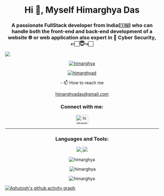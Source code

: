<h1 align="center">Hi 👋, Myself Himarghya Das</h1>
<h3 align="center">A passionate FullStack developer from India(🇮🇳) who can handle both the front-end and back-end development of a website 🌐 or web application also expert in 🪪 Cyber Security, 👉🏻😇👈🏻
</h3>

 ![](https://komarev.com/ghpvc/?username=Himarghya&color=yellow)
<p align="center"> <a href="[https://github.com/ryo-ma/github-profile-trophy](https://github-profile-trophy.vercel.app/?username=ryo-ma&title=repositories,commits&theme=flat)"><img src="https://github-profile-trophy.vercel.app/?username=himarghya&theme=aura" alt="himarghya" /></a> </p>
<p align="center"> <a href="https://twitter.com/himarghyad" target="blank"><img src="https://img.shields.io/twitter/follow/himarghyad?logo=twitter&style=for-the-badge" alt="himarghyad" /></a> </p>
<p align="center">- 📫 How to reach me </p><a href="himarghyadas@gmail.com"><p align="center">himarghyadas@gmail.com</p></a>
<h3 align="center">Connect with me:</h3>
<p align="center">
<a href="https://twitter.com/himarghyad" target="blank"><img align="center" src="https://raw.githubusercontent.com/rahuldkjain/github-profile-readme-generator/master/src/images/icons/Social/twitter.svg" alt="himarghyad" height="30" width="40" /></a>
</p>
<hr/>
<h3 align="center">Languages and Tools:</h3>
<p align="center">
  <a href="https://skillicons.dev">
    <img src="https://skillicons.dev/icons?i=git,github,js,jquery,html,css,bootstrap,cpp,mysql,sqlite,postgres,vscode,nodejs" />
   <img src="https://skillicons.dev/icons?i=npm,postman,py,react"/>
  </a
</p>
<p align="center" display="inline"><img  src="https://github-readme-stats.vercel.app/api/top-langs?username=himarghya&show_icons=true&locale=en&layout=compact" alt="himarghya" /></p>
<p align="center" display="inline">&nbsp;<img  src="https://github-readme-stats.vercel.app/api?username=himarghya&show_icons=true&locale=en" alt="himarghya" /></p>
<p align="center" display="inline"><img  src="https://github-readme-streak-stats.herokuapp.com/?user=himarghya&" alt="himarghya" /></p>

[![Ashutosh's github activity graph](https://github-readme-activity-graph.vercel.app/graph?username=Himarghya&theme=github-compact)](https://github.com/ashutosh00710/github-readme-activity-graph)



